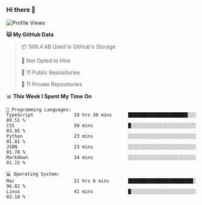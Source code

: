 ### Hi there 👋

<!--
**huayuan4396/huayuan4396** is a ✨ _special_ ✨ repository because its `README.md` (this file) appears on your GitHub profile.

Here are some ideas to get you started:

- 🔭 I’m currently working on ...
- 🌱 I’m currently learning ...
- 👯 I’m looking to collaborate on ...
- 🤔 I’m looking for help with ...
- 💬 Ask me about ...
- 📫 How to reach me: ...
- 😄 Pronouns: ...
- ⚡ Fun fact: ...
-->

<!--START_SECTION:waka-->
![Profile Views](http://img.shields.io/badge/Profile%20Views-1-blue)

**🐱 My GitHub Data** 

> 📦 506.4 kB Used in GitHub's Storage 
 > 
> 🚫 Not Opted to Hire
 > 
> 📜 11 Public Repositories 
 > 
> 🔑 11 Private Repositories 
 > 
📊 **This Week I Spent My Time On** 

```text
💬 Programming Languages: 
TypeScript               19 hrs 30 mins      ██████████████████████░░░   89.51 % 
CSS                      50 mins             █░░░░░░░░░░░░░░░░░░░░░░░░   03.85 % 
Python                   23 mins             ░░░░░░░░░░░░░░░░░░░░░░░░░   01.81 % 
JSON                     23 mins             ░░░░░░░░░░░░░░░░░░░░░░░░░   01.78 % 
Markdown                 14 mins             ░░░░░░░░░░░░░░░░░░░░░░░░░   01.15 % 

💻 Operating System: 
Mac                      21 hrs 6 mins       ████████████████████████░   96.82 % 
Linux                    41 mins             █░░░░░░░░░░░░░░░░░░░░░░░░   03.18 % 
```


<!--END_SECTION:waka-->
